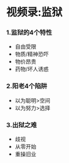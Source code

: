 # 视频录:监狱

### 1.监狱的4个特性
- 自由受限
- 物质/精神恐吓
- 物价昂贵
- 药物/坏人诱惑

### 2.阳老4个陷阱
- 以为聪明>空间
- 以为努力>选择

### 3.出狱之难
- 歧视
- 从零开始
- 重操旧业